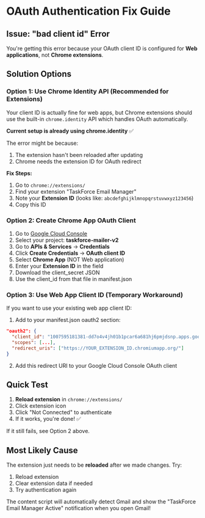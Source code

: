 # OAuth Authentication Fix Guide

## Issue: "bad client id" Error

You're getting this error because your OAuth client ID is configured for **Web applications**, not **Chrome extensions**.

## Solution Options

### Option 1: Use Chrome Identity API (Recommended for Extensions)

Your client ID is actually fine for web apps, but Chrome extensions should use the built-in `chrome.identity` API which handles OAuth automatically.

**Current setup is already using chrome.identity** ✅

The error might be because:
1. The extension hasn't been reloaded after updating
2. Chrome needs the extension ID for OAuth redirect

**Fix Steps:**
1. Go to `chrome://extensions/`
2. Find your extension "TaskForce Email Manager"
3. Note your **Extension ID** (looks like: `abcdefghijklmnopqrstuvwxyz123456`)
4. Copy this ID

### Option 2: Create Chrome App OAuth Client

1. Go to [Google Cloud Console](https://console.cloud.google.com/)
2. Select your project: **taskforce-mailer-v2**
3. Go to **APIs & Services** → **Credentials**
4. Click **Create Credentials** → **OAuth client ID**
5. Select **Chrome App** (NOT Web application)
6. Enter your **Extension ID** in the field
7. Download the client_secret JSON
8. Use the client_id from that file in manifest.json

### Option 3: Use Web App Client ID (Temporary Workaround)

If you want to use your existing web app client ID:

1. Add to your manifest.json oauth2 section:
```json
"oauth2": {
  "client_id": "1007595181381-dd7o4v4jh01b1pcar6a681hj6pmjdsnp.apps.googleusercontent.com",
  "scopes": [...],
  "redirect_uris": ["https://YOUR_EXTENSION_ID.chromiumapp.org/"]
}
```

2. Add this redirect URI to your Google Cloud Console OAuth client

## Quick Test

1. **Reload extension** in `chrome://extensions/`
2. Click extension icon
3. Click "Not Connected" to authenticate
4. If it works, you're done! ✅

If it still fails, see Option 2 above.

## Most Likely Cause

The extension just needs to be **reloaded** after we made changes. Try:
1. Reload extension
2. Clear extension data if needed
3. Try authentication again

The content script will automatically detect Gmail and show the "TaskForce Email Manager Active" notification when you open Gmail!



